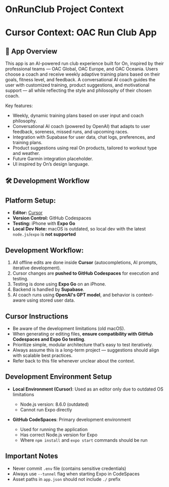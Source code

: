 # OnRunClub Project Context

# Cursor Context: OAC Run Club App

## 📱 App Overview
This app is an AI-powered run club experience built for On, inspired by their professional teams — OAC Global, OAC Europe, and OAC Oceania. Users choose a coach and receive weekly adaptive training plans based on their goals, fitness level, and feedback. A conversational AI coach guides the user with customized training, product suggestions, and motivational support — all while reflecting the style and philosophy of their chosen coach.

Key features:
- Weekly, dynamic training plans based on user input and coach philosophy.
- Conversational AI coach (powered by OpenAI) that adapts to user feedback, soreness, missed runs, and upcoming races.
- Integration with Supabase for user data, chat logs, preferences, and training plans.
- Product suggestions using real On products, tailored to workout type and weather.
- Future Garmin integration placeholder.
- UI inspired by On’s design language.

## 🛠️ Development Workflow

## Platform Setup:
- **Editor:** [Cursor](locally)
- **Version Control:** GitHub Codespaces
- **Testing:** iPhone with **Expo Go**
- **Local Dev Note:** macOS is outdated, so local dev with the latest `node.js`/`expo` is **not supported**

## Development Workflow:
1. All offline edits are done inside **Cursor** (autocompletions, AI prompts, iterative development).
2. Cursor changes are **pushed to GitHub Codespaces** for execution and testing.
3. Testing is done using **Expo Go** on an iPhone.
4. Backend is handled by **Supabase**.
5. AI coach runs using **OpenAI's GPT model**, and behavior is context-aware using stored user data.

## Cursor Instructions
- Be aware of the development limitations (old macOS).
- When generating or editing files, **ensure compatibility with GitHub Codespaces and Expo Go testing**.
- Prioritize simple, modular architecture that’s easy to test iteratively.
- Always assume this is a long-term project — suggestions should align with scalable best practices.
- Refer back to this file whenever unclear about the context.

## Development Environment Setup
- **Local Environment (Cursor)**: Used as an editor only due to outdated OS limitations
  - Node.js version: 8.6.0 (outdated)
  - Cannot run Expo directly

- **GitHub CodeSpaces**: Primary development environment
  - Used for running the application
  - Has correct Node.js version for Expo
  - Where `npm install` and `expo start` commands should be run

## Important Notes
- Never commit `.env` file (contains sensitive credentials)
- Always use `--tunnel` flag when starting Expo in CodeSpaces
- Asset paths in `app.json` should not include `./` prefix 